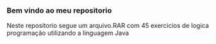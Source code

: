 ### Bem vindo ao meu repositorio

Neste repositorio segue um arquivo.RAR com 45 exercicios de logica programação utilizando a linguagem Java 